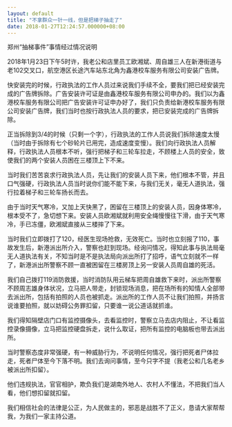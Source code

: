 ```yaml
---
layout: default
title: "不拿群众一针一线，但是把梯子抽走了"
date: 2018-01-27T12:24:57.000000+08:00
---
```


郑州“抽梯事件”事情经过情况说明

2018年1月23日下午5时许，我老公和店里员工欧湘斌、周自雄三人在新港街道与老102交叉口，航空港区长途汽车站东北角为鑫港校车服务有限公司安装广告牌。

快安装完的时候，行政执法的工作人员过来说我们手续不全，要我们把已经安装完成的广告牌拆除。广告安装许可证是由鑫港校车服务有限公司申办的。我们以为鑫港校车服务有限公司把广告安装许可证申办好了，我们只负责给新港校车服务有限公司安装广告牌，我们当时也按行政执法人员的要求，把已安装完成的广告牌拆除。

正当拆除到3/4的时候（只剩一个字），行政执法的工作人员说我们拆除速度太慢（当时由于拆除有七个砂轮片已用完，造成速度变慢）。我们向行政执法人员解释，行政执法人员根本不听，强行把梯子和三轮车拉走，不顾楼上人员的安全，致使我们的两个安装人员困在三楼顶上下不来。

当时我们苦苦哀求行政执法人员，先让我们的安装人员下来，他们根本不管，并且口气强硬，行政执法人员当时说你们能不能下来，与我们无关，毫无人道执法，强行拉着梯子和三轮车扬长而去。

由于当时天气寒冷，又加上天快黑了，困留在三楼顶上的安装人员，因身体寒冷，根本受不了，急切想下来。安装人员欧湘斌就利用安全绳慢慢往下滑，由于天气寒冷，手已冻僵，欧湘斌直接从三楼摔了下来。

当时我们立即拨打了120，经医生现场抢救，无效死亡。当时也立刻报了110，事故发生后，新港派出所介入，警察也赶到现场。经询问情况，得知此事与执法局毫无人道执法有关，不知当时是不是执法局向派出所打了招呼，语气立刻就不一样了，新港派出所警察不顾一直被困留在三楼房顶上另一安装人员周自雄的死活。

我们自己拨打119消防救援，当时消防队用云梯车把周自雄救下来时，派出所警察不顾周志雄身体状况，立马把人带走，封锁现场消息，把在场所有的知情人全部带去派出所，包括有拍照的人员也被抓走。派出所的工作人员不让我们拍照，并扬言说谁要拍照，就以妨碍公务罪扣留，只要谁一说公道话就抓谁。

我们得知隔壁店门口有监控摄像头，去看监控时，警察立马去店内阻止，不让看监控录像摄像，立马把监控硬盘拆走，说什么取证，把所有监控的电脑板也带去派出所。

当时警察态度非常强硬，有一种威胁行为，不说明任何情况，强行把死者尸体拉走，死者尸体至今下落不明。我们去询问事情，至今只字不提（我老公和几名老乡被派出所扣留）。

他们违规执法，官官相护，欺负我们是湖南外地人、农村人不懂法，不把我们当人看，他们想扣留就扣留。

我们相信社会的法律是公正，为人民做主的，邪恶是战胜不了正义，恳请大家帮帮我，为我们一家主持公道。

